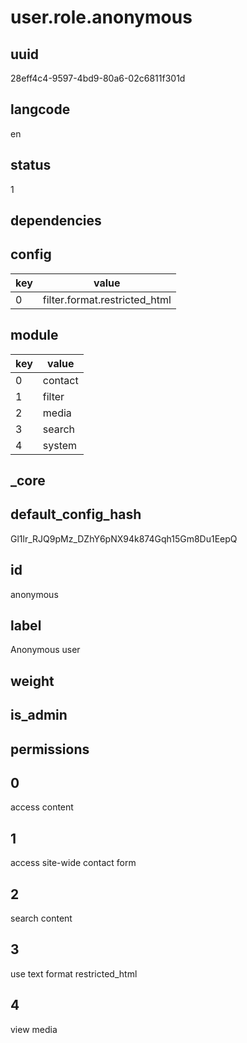 # user.role.anonymous

## uuid
28eff4c4-9597-4bd9-80a6-02c6811f301d

## langcode
en

## status
1

## dependencies

## config
|key|value|
|-|-|
|0|filter.format.restricted_html|


## module
|key|value|
|-|-|
|0|contact|
|1|filter|
|2|media|
|3|search|
|4|system|


## _core

## default_config_hash
Gl1lr_RJQ9pMz_DZhY6pNX94k874Gqh15Gm8Du1EepQ

## id
anonymous

## label
Anonymous user

## weight


## is_admin


## permissions

## 0
access content

## 1
access site-wide contact form

## 2
search content

## 3
use text format restricted_html

## 4
view media

